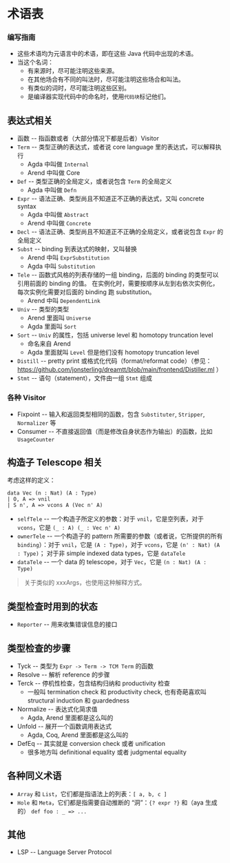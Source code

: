 
# 术语表

### 编写指南

+ 这些术语均为元语言中的术语，即在这些 Java 代码中出现的术语。
+ 当这个名词：
  + 有来源时，尽可能注明这些来源。
  + 在其他场合有不同的叫法时，尽可能注明这些场合和叫法。
  + 有类似的词时，尽可能注明这些区别。
  + 是编译器实现代码中的命名时，使用`代码块`标记他们。

## 表达式相关

+ 函数 -- 指函数或者（大部分情况下都是后者）Visitor
+ `Term` -- 类型正确的表达式，或者说 core language 里的表达式，可以解释执行
  + Agda 中叫做 `Internal`
  + Arend 中叫做 Core
+ `Def` -- 类型正确的全局定义，或者说包含 `Term` 的全局定义
  + Agda 中叫做 `Defn`
+ `Expr` -- 语法正确、类型尚且不知道正不正确的表达式，又叫 concrete syntax
  + Agda 中叫做 `Abstract`
  + Arend 中叫做 `Concrete`
+ `Decl` -- 语法正确、类型尚且不知道正不正确的全局定义，或者说包含 `Expr` 的全局定义
+ `Subst` -- binding 到表达式的映射，又叫替换
  + Arend 中叫 `ExprSubstitution`
  + Agda 中叫 `Substitution`
+ `Tele` -- 函数式风格的列表存储的一组 binding，后面的 binding 的类型可以引用前面的 binding 的值。
  在实例化时，需要按顺序从左到右依次实例化，每次实例化需要对后面的 binding 跑 substitution。
  + Arend 中叫 `DependentLink`
+ `Univ` -- 类型的类型
  + Arend 里面叫 `Universe`
  + Agda 里面叫 `Sort`
+ `Sort` -- `Univ` 的属性，包括 universe level 和 homotopy truncation level
  + 命名来自 Arend
  + Agda 里面就叫 `Level` 但是他们没有 homotopy truncation level
+ `Distill` -- pretty print 或格式化代码（format/reformat code）（参见：https://github.com/jonsterling/dreamtt/blob/main/frontend/Distiller.ml ）
+ `Stmt` -- 语句（statement），文件由一组 `Stmt` 组成

### 各种 Visitor

+ Fixpoint -- 输入和返回类型相同的函数，包含 `Substituter`, `Stripper`, `Normalizer` 等
+ Consumer -- 不直接返回值（而是修改自身状态作为输出）的函数，比如 `UsageCounter`

## 构造子 Telescope 相关

考虑这样的定义：

```aya
data Vec (n : Nat) (A : Type)
| O, A => vnil
| S n', A => vcons A (Vec n' A)
```

+ `selfTele` -- 一个构造子所定义的参数：对于 `vnil`，它是空列表，对于 `vcons`，它是 `(_ : A) (_ : Vec n' A)`
+ `ownerTele` -- 一个构造子的 pattern 所需要的参数（或者说，它所提供的所有 `binding`）：对于 `vnil`，它是 `(A : Type)`，对于 `vcons`，它是 `(n' : Nat) (A : Type)`；
  对于非 simple indexed data types，它是 `dataTele`
+ `dataTele` -- 一个 data 的 telescope，对于 `Vec`，它是 `(n : Nat) (A : Type)`

> 关于类似的 xxxArgs，也使用这种解释方式。

## 类型检查时用到的状态

+ `Reporter` -- 用来收集错误信息的接口

## 类型检查的步骤

+ Tyck -- 类型为 `Expr -> Term -> TCM Term` 的函数
+ Resolve -- 解析 reference 的步骤
+ Terck -- 停机性检查，包含结构归纳和 productivity 检查
  + 一般叫 termination check 和 productivity check,
    也有奇葩喜欢叫 structural induction 和 guardedness
+ Normalize -- 表达式化简求值
  + Agda, Arend 里面都是这么叫的
+ Unfold -- 展开一个函数调用表达式
  + Agda, Coq, Arend 里面都是这么叫的
+ DefEq -- 其实就是 conversion check 或者 unification
  + 很多地方叫 definitional equality 或者 judgmental equality

## 各种同义术语

* `Array` 和 `List`，它们都是指语法上的列表：`[ a, b, c ]`
* `Hole` 和 `Meta`，它们都是指需要自动推断的 “洞”：`{? expr ?}` 和（aya 生成的） `def foo : _ => ...`

## 其他
+ LSP -- Language Server Protocol

